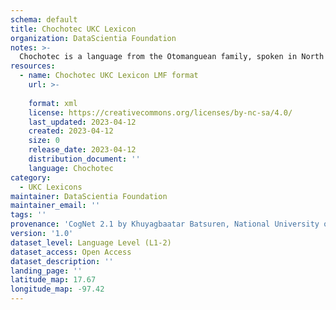 ```yaml
---
schema: default
title: Chochotec UKC Lexicon
organization: DataScientia Foundation
notes: >-
  Chochotec is a language from the Otomanguean family, spoken in North America. The UKC Lexicon of Chochotec is represented as a lexico-semantic network. It consists of words, word senses, synsets, as well as sense-level and synset-level relationships.
resources:
  - name: Chochotec UKC Lexicon LMF format
    url: >-
      
    format: xml
    license: https://creativecommons.org/licenses/by-nc-sa/4.0/
    last_updated: 2023-04-12
    created: 2023-04-12
    size: 0
    release_date: 2023-04-12
    distribution_document: ''
    language: Chochotec
category:
  - UKC Lexicons
maintainer: DataScientia Foundation
maintainer_email: ''
tags: ''
provenance: 'CogNet 2.1 by Khuyagbaatar Batsuren, National University of Mongolia (http://cognet.ukc.disi.unitn.it); Native Languages of the Americas 2021.11. by Laura Redish and Orrin Lewis (http://www.native-languages.org); Princeton WordNet 2.1 by Princeton University (https://wordnet.princeton.edu)'
version: '1.0'
dataset_level: Language Level (L1-2)
dataset_access: Open Access
dataset_description: ''
landing_page: ''
latitude_map: 17.67
longitude_map: -97.42
---
```

